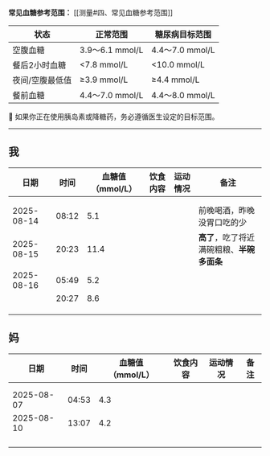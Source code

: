 **常见血糖参考范围：**
[[测量#四、常见血糖参考范围]]

| 状态       | 正常范围           | 糖尿病目标范围        |
| -------- | -------------- | -------------- |
| 空腹血糖     | 3.9～6.1 mmol/L | 4.4～7.0 mmol/L |
| 餐后2小时血糖  | <7.8 mmol/L    | <10.0 mmol/L   |
| 夜间/空腹最低值 | ≥3.9 mmol/L    | ≥4.4 mmol/L    |
| 餐前血糖     | 4.4～7.0 mmol/L | 4.4～8.0 mmol/L |
📌 如果你正在使用胰岛素或降糖药，务必遵循医生设定的目标范围。

---
## 我

| 日期         | 时间    | 血糖值（mmol/L） | 饮食内容 | 运动情况 | 备注                        |
| ---------- | ----- | ----------- | ---- | ---- | ------------------------- |
|            |       |             |      |      |                           |
|            |       |             |      |      |                           |
| 2025-08-14 | 08:12 | 5.1         |      |      | 前晚喝酒，昨晚没胃口吃的少             |
| 2025-08-15 | 20:23 | 11.4        |      |      | **高了**，吃了将近满碗粗粮、**半碗多面条** |
| 2025-08-16 | 05:49 | 5.2         |      |      |                           |
|            | 20:27 | 8.6         |      |      |                           |
|            |       |             |      |      |                           |
|            |       |             |      |      |                           |
|            |       |             |      |      |                           |


## 妈

| 日期         | 时间    | 血糖值（mmol/L） | 饮食内容 | 运动情况 | 备注  |
| ---------- | ----- | ----------- | ---- | ---- | --- |
|            |       |             |      |      |     |
|            |       |             |      |      |     |
| 2025-08-07 | 04:53 | 4.3         |      |      |     |
| 2025-08-10 | 13:07 | 4.2         |      |      |     |
|            |       |             |      |      |     |
|            |       |             |      |      |     |
|            |       |             |      |      |     |
|            |       |             |      |      |     |
